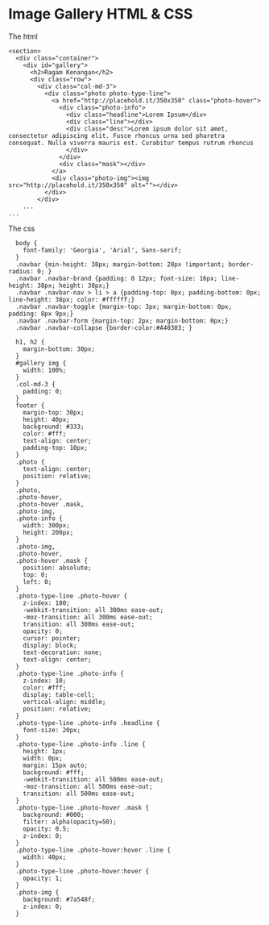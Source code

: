 # Image Gallery HTML & CSS

The html

	<section>
	  <div class="container">
	    <div id="gallery">
	      <h2>Ragam Kenangan</h2>
	      <div class="row">
	        <div class="col-md-3">
	          <div class="photo photo-type-line">
	            <a href="http://placehold.it/350x350" class="photo-hover">
	              <div class="photo-info">
	                <div class="headline">Lorem Ipsum</div>
	                <div class="line"></div>
	                <div class="desc">Lorem ipsum dolor sit amet, consectetur adipiscing elit. Fusce rhoncus urna sed pharetra consequat. Nulla viverra mauris est. Curabitur tempus rutrum rhoncus
	                </div>
	              </div>
	              <div class="mask"></div>
	            </a>
	            <div class="photo-img"><img src="http://placehold.it/350x350" alt=""></div>
	          </div>
	        </div>
		...	
	...

The css

	  body {
	    font-family: 'Georgia', 'Arial', Sans-serif;
	  }
	  .navbar {min-height: 38px; margin-bottom: 28px !important; border-radius: 0; }
	  .navbar .navbar-brand {padding: 0 12px; font-size: 16px; line-height: 38px; height: 38px;}
	  .navbar .navbar-nav > li > a {padding-top: 0px; padding-bottom: 0px; line-height: 38px; color: #ffffff;}
	  .navbar .navbar-toggle {margin-top: 3px; margin-bottom: 0px; padding: 8px 9px;}
	  .navbar .navbar-form {margin-top: 2px; margin-bottom: 0px;}
	  .navbar .navbar-collapse {border-color:#A40303; }

	  h1, h2 {
	    margin-bottom: 30px;
	  }
	  #gallery img {
	    width: 100%;
	  }
	  .col-md-3 {
	    padding: 0;
	  }
	  footer {
	    margin-top: 30px;
	    height: 40px;
	    background: #333;
	    color: #fff;
	    text-align: center;
	    padding-top: 10px;
	  }
	  .photo {
	    text-align: center;
	    position: relative;
	  }
	  .photo,
	  .photo-hover,
	  .photo-hover .mask,
	  .photo-img,
	  .photo-info {
	    width: 300px;
	    height: 200px;
	  }
	  .photo-img,
	  .photo-hover,
	  .photo-hover .mask {
	    position: absolute;
	    top: 0;
	    left: 0;
	  }
	  .photo-type-line .photo-hover {
	    z-index: 100;
	    -webkit-transition: all 300ms ease-out;
	    -moz-transition: all 300ms ease-out;
	    transition: all 300ms ease-out;
	    opacity: 0;
	    cursor: pointer;
	    display: block;
	    text-decoration: none;
	    text-align: center;
	  }
	  .photo-type-line .photo-info {
	    z-index: 10;
	    color: #fff;
	    display: table-cell;
	    vertical-align: middle;
	    position: relative;
	  }
	  .photo-type-line .photo-info .headline {
	    font-size: 20px;
	  }
	  .photo-type-line .photo-info .line {
	    height: 1px;
	    width: 0px;
	    margin: 15px auto;
	    background: #fff;
	    -webkit-transition: all 500ms ease-out;
	    -moz-transition: all 500ms ease-out;
	    transition: all 500ms ease-out;
	  }
	  .photo-type-line .photo-hover .mask {
	    background: #000;
	    filter: alpha(opacity=50);
	    opacity: 0.5;
	    z-index: 0;
	  }
	  .photo-type-line .photo-hover:hover .line {
	    width: 40px;
	  }
	  .photo-type-line .photo-hover:hover {
	    opacity: 1;
	  }
	  .photo-img {
	    background: #7a548f;
	    z-index: 0;
	  }
